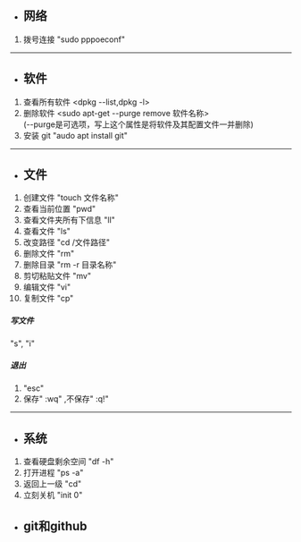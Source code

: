 - ## 网络
1. 拨号连接 "sudo pppoeconf"
***
- ## 软件
1. 查看所有软件 <dpkg --list,dpkg -l>
2. 删除软件 
<sudo apt-get --purge remove 软件名称><br>
  (--purge是可选项，写上这个属性是将软件及其配置文件一并删除)<br>
3. 安装 git "audo apt install git"
***
- ## 文件
1. 创建文件 "touch 文件名称"
2. 查看当前位置 "pwd"
3. 查看文件夹所有下信息 "ll"
5. 查看文件 "ls"
4. 改变路径 "cd /文件路径"
5. 删除文件 "rm"
6. 删除目录 "rm -r 目录名称"
7. 剪切粘贴文件 "mv"
8. 编辑文件 "vi"
9. 复制文件 "cp"
##### 写文件 
"s", "i"
##### 退出
1. "esc"
2. 保存" :wq" ,不保存" :q!"
***
- ## 系统
1. 查看硬盘剩余空间 "df -h"
2. 打开进程 "ps -a"
3. 返回上一级 "cd"
4. 立刻关机 "init 0"
- ## git和github 
